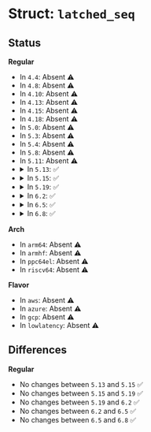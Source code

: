 # Struct: <code>latched_seq</code>

## Status
<b>Regular</b>
<ul>
<li>
In <code>4.4</code>: Absent ⚠️
</li>
<li>
In <code>4.8</code>: Absent ⚠️
</li>
<li>
In <code>4.10</code>: Absent ⚠️
</li>
<li>
In <code>4.13</code>: Absent ⚠️
</li>
<li>
In <code>4.15</code>: Absent ⚠️
</li>
<li>
In <code>4.18</code>: Absent ⚠️
</li>
<li>
In <code>5.0</code>: Absent ⚠️
</li>
<li>
In <code>5.3</code>: Absent ⚠️
</li>
<li>
In <code>5.4</code>: Absent ⚠️
</li>
<li>
In <code>5.8</code>: Absent ⚠️
</li>
<li>
In <code>5.11</code>: Absent ⚠️
</li>
<li>
<details>
<summary>In <code>5.13</code>: ✅</summary>

```c
struct latched_seq {
    seqcount_latch_t latch;
    u64 val[2];
};
```
</details>
</li>
<li>
<details>
<summary>In <code>5.15</code>: ✅</summary>

```c
struct latched_seq {
    seqcount_latch_t latch;
    u64 val[2];
};
```
</details>
</li>
<li>
<details>
<summary>In <code>5.19</code>: ✅</summary>

```c
struct latched_seq {
    seqcount_latch_t latch;
    u64 val[2];
};
```
</details>
</li>
<li>
<details>
<summary>In <code>6.2</code>: ✅</summary>

```c
struct latched_seq {
    seqcount_latch_t latch;
    u64 val[2];
};
```
</details>
</li>
<li>
<details>
<summary>In <code>6.5</code>: ✅</summary>

```c
struct latched_seq {
    seqcount_latch_t latch;
    u64 val[2];
};
```
</details>
</li>
<li>
<details>
<summary>In <code>6.8</code>: ✅</summary>

```c
struct latched_seq {
    seqcount_latch_t latch;
    u64 val[2];
};
```
</details>
</li>
</ul>
<b>Arch</b>
<ul>
<li>
In <code>arm64</code>: Absent ⚠️
</li>
<li>
In <code>armhf</code>: Absent ⚠️
</li>
<li>
In <code>ppc64el</code>: Absent ⚠️
</li>
<li>
In <code>riscv64</code>: Absent ⚠️
</li>
</ul>
<b>Flavor</b>
<ul>
<li>
In <code>aws</code>: Absent ⚠️
</li>
<li>
In <code>azure</code>: Absent ⚠️
</li>
<li>
In <code>gcp</code>: Absent ⚠️
</li>
<li>
In <code>lowlatency</code>: Absent ⚠️
</li>
</ul>

## Differences
<b>Regular</b>
<ul>
<li>
No changes between <code>5.13</code> and <code>5.15</code> ✅
</li>
<li>
No changes between <code>5.15</code> and <code>5.19</code> ✅
</li>
<li>
No changes between <code>5.19</code> and <code>6.2</code> ✅
</li>
<li>
No changes between <code>6.2</code> and <code>6.5</code> ✅
</li>
<li>
No changes between <code>6.5</code> and <code>6.8</code> ✅
</li>
</ul>
